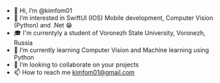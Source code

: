 - 👋 Hi, I’m @kimfom01
- 👀 I’m interested in SwiftUI (IOS) Mobile development, Computer Vision (Python) and .Net 😁
- 🎓 I'm currentyly a student of Voronezh State University, Voronezh, Russia
- 🌱 I’m currently learning Computer Vision and Machine learning using Python
- 💞️ I’m looking to collaborate on your projects
- 📫 How to reach me kimfom01@gmail.com

<!---
kimfom01/kimfom01 is a ✨ special ✨ repository because its `README.md` (this file) appears on your GitHub profile.
You can click the Preview link to take a look at your changes.
--->
